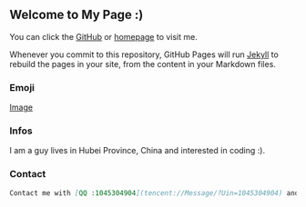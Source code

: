 ## Welcome to My Page :)

You can click the [GitHub](https://github.com/yin89/) or [homepage](https://tamade.top) to visit me.

Whenever you commit to this repository, GitHub Pages will run [Jekyll](https://jekyllrb.com/) to rebuild the pages in your site, from the content in your Markdown files.

### Emoji

[Image](https://i.ibb.co/yRyCX7L/5540e3f50d87832b.gif)

### Infos

I am a guy lives in Hubei Province, China and interested in coding :).

### Contact


```markdown
Contact me with [QQ :1045304904](tencent://Message/?Uin=1045304904) and nice to meet you.
```
